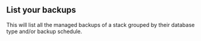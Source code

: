 


## List your backups

This will list all the 
managed backups
 of a stack grouped by their database type and/or backup schedule.

